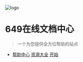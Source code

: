 <!-- _coverpage.md -->
![logo](https://qiniu.649w.cc/PicGo/649logo_4_%E5%8A%A0%E7%B2%97_256x256.ico)

# 649在线文档中心 

> 一个为您提供全方位帮助的站点


 * [帮助中心](help/test)
[资源大全](projects/test)
[开始](README.md)